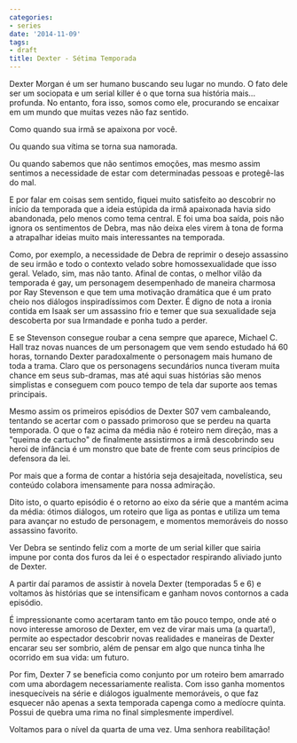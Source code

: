 ```yaml
---
categories:
- series
date: '2014-11-09'
tags:
- draft
title: Dexter - Sétima Temporada
---
```


Dexter Morgan é um ser humano buscando seu lugar no mundo. O fato dele ser um sociopata e um serial killer é o que torna sua história mais... profunda. No entanto, fora isso, somos como ele, procurando se encaixar em um mundo que muitas vezes não faz sentido.

Como quando sua irmã se apaixona por você.

Ou quando sua vítima se torna sua namorada.

Ou quando sabemos que não sentimos emoções, mas mesmo assim sentimos a necessidade de estar com determinadas pessoas e protegê-las do mal.

E por falar em coisas sem sentido, fiquei muito satisfeito ao descobrir no início da temporada que a ideia estúpida da irmã apaixonada havia sido abandonada, pelo menos como tema central. E foi uma boa saída, pois não ignora os sentimentos de Debra, mas não deixa eles virem à tona de forma a atrapalhar ideias muito mais interessantes na temporada.

Como, por exemplo, a necessidade de Debra de reprimir o desejo assassino de seu irmão e todo o contexto velado sobre homossexualidade que isso geral. Velado, sim, mas não tanto. Afinal de contas, o melhor vilão da temporada é gay, um personagem desempenhado de maneira charmosa por Ray Stevenson e que tem uma motivação dramática que é um prato cheio nos diálogos inspiradíssimos com Dexter. É digno de nota a ironia contida em Isaak ser um assassino frio e temer que sua sexualidade seja descoberta por sua Irmandade e ponha tudo a perder.

E se Stevenson consegue roubar a cena sempre que aparece, Michael C. Hall traz novas nuances de um personagem que vem sendo estudado há 60 horas, tornando Dexter paradoxalmente o personagem mais humano de toda a trama. Claro que os personagens secundários nunca tiveram muita chance em seus sub-dramas, mas até aqui suas histórias são menos simplistas e conseguem com pouco tempo de tela dar suporte aos temas principais.

Mesmo assim os primeiros episódios de Dexter S07 vem cambaleando, tentando se acertar com o passado primoroso que se perdeu na quarta temporada. O que o faz acima da média não é roteiro nem direção, mas a "queima de cartucho" de finalmente assistirmos a irmã descobrindo seu heroi de infância é um monstro que bate de frente com seus princípios de defensora da lei. 

Por mais que a forma de contar a história seja desajeitada, novelística, seu conteúdo colabora imensamente para nossa admiração.

Dito isto, o quarto episódio é o retorno ao eixo da série que a mantém acima da média: ótimos diálogos, um roteiro que liga as pontas e utiliza um tema para avançar no estudo de personagem, e momentos memoráveis do nosso assassino favorito.

Ver Debra se sentindo feliz com a morte de um serial killer que sairia impune por conta dos furos da lei é o espectador respirando aliviado junto de Dexter.

A partir daí paramos de assistir à novela Dexter (temporadas 5 e 6) e voltamos às histórias que se intensificam e ganham novos contornos a cada episódio.

É impressionante como acertaram tanto em tão pouco tempo, onde até o novo interesse amoroso de Dexter, em vez de virar mais uma (a quarta!), permite ao espectador descobrir novas realidades e maneiras de Dexter encarar seu ser sombrio, além de pensar em algo que nunca tinha lhe ocorrido em sua vida: um futuro.

Por fim, Dexter 7 se beneficia como conjunto por um roteiro bem amarrado com uma abordagem necessariamente realista. Com isso ganha momentos inesquecíveis na série e diálogos igualmente memoráveis, o que faz esquecer não apenas a sexta temporada capenga como a medíocre quinta. Possui de quebra uma rima no final simplesmente imperdível.

Voltamos para o nível da quarta de uma vez. Uma senhora reabilitação!